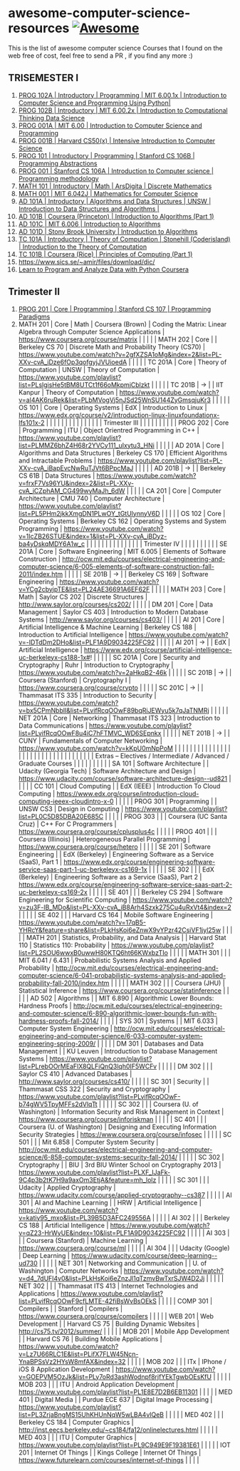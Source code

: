# awesome-computer-science-resources [![Awesome](https://cdn.rawgit.com/sindresorhus/awesome/d7305f38d29fed78fa85652e3a63e154dd8e8829/media/badge.svg)](https://github.com/sindresorhus/awesome)

This is the list of awesome computer science Courses that I found on the web free of cost, feel free to send a PR , if you find any more :)

## TRISEMESTER I

  1. [PROG 102A | Introductory | Programming | MIT 6.00.1x | Introduction to Computer Science and Programming Using Python| ](https://www.edx.org/course/introduction-computer-science-mitx-6-00-1x-6#)
  2. [PROG 102B | Introductory | MIT 6.00.2x | Introduction to Computational Thinking Data Science ](https://www.edx.org/course/introduction-computational-thinking-data-mitx-6-00-2x-3#)
  3. [PROG 001A | MIT 6.00 | Introduction to Computer Science and Programming](http://ocw.mit.edu/courses/electrical-engineering-and-computer-science/6-00sc-introduction-to-computer-science-and-programming-spring-2011/)
  4. [PROG 001B | Harvard CS50(x) | Intensive Introduction to Computer Science ](https://www.edx.org/course/introduction-computer-science-harvardx-cs50x#.VST3yxPF_7c)
  5. [PROG 101  | Introductory | Programming | Stanford CS 106B | Programming Abstractions](https://www.youtube.com/view_play_list?p=FE6E58F856038C69)
  6. [PROG 001  | Stanford CS 106A | Introduction to Computer science | Programming methodology](https://see.stanford.edu/Course/CS106A)
  7. [MATH 101  | Introductory | Math | ArsDigita | Discrete Mathematics ](https://www.youtube.com/watch?v=h_9WjWENWV8&feature=share&list=PLTdIp1DywMlUpLHEg3ADhE6rrxhW_T5Rx)
  8. [MATH 001  | MIT 6.042J | Mathematics for Computer Science](http://ocw.mit.edu/courses/electrical-engineering-and-computer-science/6-042j-mathematics-for-computer-science-fall-2010/)
  9. [AD 101A   | Introductory | Algorithms and Data Structures | UNSW | Introduction to Data Structures and Algorithms | ](https://www.youtube.com/watch?v=RpRRUQFbePU&list=PLE621E25B3BF8B9D1)
  10. [AD 101B  | Coursera (Princeton) | Introduction to Algorithms (Part 1)](https://www.coursera.org/course/algs4partI)
  11. [AD 101C  | MIT 6.006 | Introduction to Algorithms ](http://ocw.mit.edu/courses/electrical-engineering-and-computer-science/6-006-introduction-to-algorithms-fall-2011/) 
  12. [AD 101D  | Stony Brook University | Introduction to Algorithms ](https://www.youtube.com/watch?v=ZFjhkohHdAA&list=PLOtl7M3yp-DV69F32zdK7YJcNXpTunF2b)
  13. [TC 101A  | Introductory | Theory of Computation | Stonehill (Coderisland) | Introduction to the Theory of Computation ](https://www.youtube.com/playlist?list=PL601FC994BDD963E4)
  14. [TC 101B  | Coursera (Rice) | Principles of Computing (Part 1) ](https://www.coursera.org/learn/principles-of-computing-1)
  15. https://www.sics.se/~amir/files/download/dic/ 
  16. [Learn to Program and Analyze Data with Python Coursera](https://www.coursera.org/specializations/python)
  
## Trimester II 
  
  1. [PROG 201 | Core | Programming | Stanford CS 107 | Programming Paradigms ](https://www.youtube.com/playlist?list=PL9D558D49CA734A02) 
  2. MATH 201                                                        | Core                                       | Math                                       | Coursera (Brown)            | Coding the Matrix: Linear Algebra through Computer Science Applications | https://www.coursera.org/course/matrix                                                                                                                  |  |  |  | 
| MATH 202                                                        | Core                                       |                                            | Berkeley CS 70              | Discrete Math and Probability Theory (CS70)                             | https://www.youtube.com/watch?v=2gfXZSA1oMg&index=2&list=PL-XXv-cvA_iDze6fOp3qofgyjJVUioedA                                                             |  |  |  | 
| TC 201A                                                         | Core                                       | Theory of Computation                      | UNSW                        | Theory of Computation                                                   | https://www.youtube.com/playlist?list=PLslgisHe5tBM8UTCt1f66oMkpmjCblzkt                                                                                |  |  |  | 
| TC 201B                                                         | →                                          |                                            | IIT Kanpur                  | Theory of Computation                                                   | https://www.youtube.com/watch?v=al4AK6ruRek&list=PLbMVogVj5nJSd25WnSU144ZyGmsqjuKr3                                                                     |  |  |  | 
| OS 101                                                          | Core                                       | Operating Systems                          | EdX                         | Introduction to Linux                                                   | https://www.edx.org/course/v2/introduction-linux-linuxfoundationx-lfs101x-2                                                                             |  |  |  | 
|                                                                 |                                            |                                            |                             |                                                                         |                                                                                                                                                         |  |  |  | 
| Trimester III                                                   |                                            |                                            |                             |                                                                         |                                                                                                                                                         |  |  |  | 
| PROG 202                                                        | Core                                       | Programming                                | ITU                         | Object Orientred Programming in C++                                     | https://www.youtube.com/playlist?list=PLMMZ6bhZ4H68r2YVCy111_uIxytu3_HNi                                                                                |  |  |  | 
| AD 201A                                                         | Core                                       | Algorithms and Data Structures             | Berkeley CS 170             | Efficient Algorithms and Intractable Problems                           | https://www.youtube.com/playlist?list=PL-XXv-cvA_iBapEvcNwRuTJVt6BPpcMaJ                                                                                |  |  |  | 
| AD 201B                                                         | →                                          |                                            | Berkeley CS 61B             | Data Structures                                                         | https://www.youtube.com/watch?v=frxF7Vs96YU&index=2&list=PL-XXv-cvA_iCZphAM_CG499wyMaJh_6dW                                                             |  |  |  | 
| CA 201                                                          | Core                                       | Computer Architecture                      | CMU 740                     | Computer Architecture                                                   | https://www.youtube.com/playlist?list=PL5PHm2jkkXmgDN1PLwOY_tGtUlynnyV6D                                                                                |  |  |  | 
| OS 102                                                          | Core                                       | Operating Systems                          | Berkeley CS 162             | Operating Systems and System Programming                                | https://www.youtube.com/watch?v=1IcZB26STUE&index=1&list=PL-XXv-cvA_iBDyz-ba4yDskqMDY6A1w_c                                                             |  |  |  | 
|                                                                 |                                            |                                            |                             |                                                                         |                                                                                                                                                         |  |  |  | 
| Trimester IV                                                    |                                            |                                            |                             |                                                                         |                                                                                                                                                         |  |  |  | 
| SE 201A                                                         | Core                                       | Software Engineering                       | MIT 6.005                   | Elements of Software Construction                                       | http://ocw.mit.edu/courses/electrical-engineering-and-computer-science/6-005-elements-of-software-construction-fall-2011/index.htm                      |  |  |  | 
| SE 201B                                                         | →                                          |                                            | Berkeley CS 169             | Software Engineering                                                    | https://www.youtube.com/watch?v=YCg2cbyjpTE&list=PL24AE36691A6EF62F                                                                                     |  |  |  | 
| MATH 203                                                        | Core                                       | Math                                       | Saylor CS 202               | Discrete Structures                                                     | http://www.saylor.org/courses/cs202/                                                                                                                    |  |  |  | 
| DM 201                                                          | Core                                       | Data Management                            | Saylor CS 403               | Introduction to Modern Database Systems                                 | http://www.saylor.org/courses/cs403/                                                                                                                    |  |  |  | 
| AI 201                                                          | Core                                       | Artificial Intelligence & Machine Learning | Berkeley CS 188             | Introduction to Artificial Intelligence                                 | https://www.youtube.com/watch?v=-IDTdDm2DHo&list=PLF1A9D9034225FC92                                                                                     |  |  |  | 
| AI 201                                                          | →                                          |                                            | EdX                         | Artificial Intelligence                                                 | https://www.edx.org/course/artificial-intelligence-uc-berkeleyx-cs188-1x#!                                                                              |  |  |  | 
| SC 201A                                                         | Core                                       | Security and Cryptography                  | Ruhr                        | Introduction to Cryptography                                            | https://www.youtube.com/watch?v=2aHkqB2-46k                                                                                                             |  |  |  | 
| SC 201B                                                         | →                                          |                                            | Coursera (Stanford)         | Cryptography I                                                          | https://www.coursera.org/course/crypto                                                                                                                  |  |  |  | 
| SC 201C                                                         | →                                          |                                            | Thammasat ITS 335           | Introduction to Security                                                | https://www.youtube.com/watch?v=bx5CPmNbblI&list=PLvifRcqOOwF89bqRiJEWyu5k7qJaTNMRj                                                                     |  |  |  | 
| NET 201A                                                        | Core                                       | Networking                                 | Thammasat ITS 323           | Introduction to Data Communications                                     | https://www.youtube.com/playlist?list=PLvifRcqOOwF8u4iC7hFTMVC_WD6SEpnkx                                                                                |  |  |  | 
| NET 201B                                                        | →                                          |                                            | CUNY                        | Fundamentals of Computer Networking                                     | https://www.youtube.com/watch?v=kKpU0mNpPoM                                                                                                             |  |  |  | 
|                                                                 |                                            |                                            |                             |                                                                         |                                                                                                                                                         |  |  |  | 
|                                                                 |                                            |                                            |                             |                                                                         |                                                                                                                                                         |  |  |  | 
|                                                                 |                                            |                                            |                             |                                                                         |                                                                                                                                                         |  |  |  | 
| Extras – Electives / Intermediate / Advanced / Graduate Courses |                                            |                                            |                             |                                                                         |                                                                                                                                                         |  |  |  | 
| SA 101                                                          | Software Architecture                      |                                            | Udacity (Georgia Tech)      | Software Architecture and Design                                        | https://www.udacity.com/course/software-architecture-design--ud821                                                                                      |  |  |  | 
| CC 101                                                          | Cloud Computing                            |                                            | EdX (IEEE)                  | Introduction To Cloud Computing                                         | https://www.edx.org/course/introduction-cloud-computing-ieeex-cloudintro-x-0                                                                            |  |  |  | 
| PROG 301                                                        | Programming                                |                                            | UNSW CS3                    | Design in Computing                                                     | https://www.youtube.com/playlist?list=PL0C5D85DBA20E685C                                                                                                |  |  |  | 
| PROG 303                                                        |                                            |                                            | Coursera (UC Santa Cruz)    | C++ For C Programmers                                                   | https://www.coursera.org/course/cplusplus4c                                                                                                             |  |  |  | 
| PROG 401                                                        |                                            |                                            | Coursera (Illinois)         | Heterogeneous Parallel Programming                                      | https://www.coursera.org/course/hetero                                                                                                                  |  |  |  | 
| SE 201                                                          | Software Engineering                       |                                            | EdX (Berkeley)              | Engineering Software as a Service (SaaS), Part 1                        | https://www.edx.org/course/engineering-software-service-saas-part-1-uc-berkeleyx-cs169-1x                                                               |  |  |  | 
| SE 302                                                          |                                            |                                            | EdX (Berkeley)              | Engineering Software as a Service (SaaS), Part 2                        | https://www.edx.org/course/engineering-software-service-saas-part-2-uc-berkeleyx-cs169-2x                                                               |  |  |  | 
| SE 401                                                          |                                            |                                            | Berkeley CS 294             | Software Engineering for Scientific Computing                           | https://www.youtube.com/watch?v=zu3F-lB_MDo&list=PL-XXv-cvA_iB8Arh4Szxk275Cu4uRxVt4&index=2                                                             |  |  |  | 
| SE 402                                                          |                                            |                                            | Harvard CS 164              | Mobile Software Engineering                                             | https://www.youtube.com/watch?v=17qB5-YHRcY&feature=share&list=PLkHsKoi6eZnwX9vYPzr42CsiVF1jyl25w                                                       |  |  |  | 
| MATH 201                                                        | Statistics, Probability, and Data Analysis |                                            | Harvard Stat 110            | Statistics 110: Probability                                             | https://www.youtube.com/playlist?list=PL2SOU6wwxB0uwwH80KTQ6ht66KWxbzTIo                                                                                |  |  |  | 
| MATH 301                                                        |                                            |                                            | MIT 6.041 / 6.431           | Probabilistic Systems Analysis and Applied Probability                  | http://ocw.mit.edu/courses/electrical-engineering-and-computer-science/6-041-probabilistic-systems-analysis-and-applied-probability-fall-2010/index.htm |  |  |  | 
| MATH 302                                                        |                                            |                                            | Coursera (JHU)              | Statistical Inference                                                   | https://www.coursera.org/course/statinference                                                                                                           |  |  |  | 
| AD 502                                                          | Algorithms                                 |                                            | MIT 6.890                   | Algorithmic Lower Bounds: Hardness Proofs                               | http://ocw.mit.edu/courses/electrical-engineering-and-computer-science/6-890-algorithmic-lower-bounds-fun-with-hardness-proofs-fall-2014/               |  |  |  | 
| SYS 301                                                         | Systems                                    |                                            | MIT 6.033                   | Computer System Engineering                                             | http://ocw.mit.edu/courses/electrical-engineering-and-computer-science/6-033-computer-system-engineering-spring-2009/                                   |  |  |  | 
| DM 301                                                          | Databases and Data Management              |                                            | KU Leuven                   | Introduction to Database Management Systems                             | https://www.youtube.com/playlist?list=PLrebOOrMEaFlX8QLFiQnQ3lqh0IF5WCFv                                                                                |  |  |  | 
| DM 302                                                          |                                            |                                            | Saylor CS 410               | Advanced Databases                                                      | http://www.saylor.org/courses/cs410/                                                                                                                    |  |  |  | 
| SC 301                                                          | Security                                   |                                            | Thammasat CSS 322           | Security and Cryptography                                               | https://www.youtube.com/playlist?list=PLvifRcqOOwF-b74gWV5TpyMFFs2dVlqTt                                                                                |  |  |  | 
| SC 302                                                          |                                            |                                            | Coursera (U. of Washington) | Information Security and Risk Management in Context                     | https://www.coursera.org/course/inforiskman                                                                                                             |  |  |  | 
| SC 401                                                          |                                            |                                            | Coursera (U. of Washington) | Designing and Executing Information Security Strategies                 | https://www.coursera.org/course/infosec                                                                                                                 |  |  |  | 
| SC 501                                                          |                                            |                                            | Mit 6.858                   | Computer System Security                                                | http://ocw.mit.edu/courses/electrical-engineering-and-computer-science/6-858-computer-systems-security-fall-2014/                                       |  |  |  | 
| SC 302                                                          | Cryptography                               |                                            | BIU                         | 3rd BIU Winter School on Cryptography 2013                              | https://www.youtube.com/playlist?list=PLXF_IJaFk-9C4p3b2tK7H9a9axOm3EtjA&feature=mh_lolz                                                                |  |  |  | 
| SC 301                                                          |                                            |                                            | Udacity                     | Applied Cryptography                                                    | https://www.udacity.com/course/applied-cryptography--cs387                                                                                              |  |  |  | 
| AI 301                                                          | AI and Machine Learning                    |                                            | HRW                         | Artificial Intelligence                                                 | https://www.youtube.com/watch?v=katiy95_mxo&list=PL39B5D3AFC249556A                                                                                     |  |  |  | 
| AI 302                                                          |                                            |                                            | Berkeley CS 188             | Artificial Intelligence                                                 | https://www.youtube.com/watch?v=qZ23-HrWyUE&index=10&list=PLF1A9D9034225FC92                                                                            |  |  |  | 
| AI 303                                                          |                                            |                                            | Coursera (Stanford)         | Machine Learning                                                        | https://www.coursera.org/course/ml                                                                                                                      |  |  |  | 
| AI 304                                                          |                                            |                                            | Udacity (Google)            | Deep Learning                                                           | https://www.udacity.com/course/deep-learning--ud730                                                                                                     |  |  |  | 
| NET 301                                                         | Networking and Communication               |                                            | U. of Washington            | Computer Networks                                                       | https://www.youtube.com/watch?v=d4_7dUFl4v0&list=PLkHsKoi6eZnzJl1qTzmvBwTxrSJW4D2Jj                                                                     |  |  |  | 
| NET 302                                                         |                                            |                                            | Thammasat ITS 413           | Internet Technologies and Applications                                  | https://www.youtube.com/playlist?list=PLvifRcqOOwF9cfLMTE-42fiBsWvBsOEkS                                                                                |  |  |  | 
| COMP 301                                                        | Compilers                                  |                                            | Stanford                    | Compilers                                                               | https://www.coursera.org/course/compilers                                                                                                               |  |  |  | 
| WEB 201                                                         | Web Development                            |                                            | Harvard CS 75               | Building Dynamic Websites                                               | http://cs75.tv/2012/summer/                                                                                                                             |  |  |  | 
| MOB 201                                                         | Mobile App Development                     |                                            | Harvard CS 76               | Building Mobile Applications                                            | https://www.youtube.com/watch?v=Lz7U66RLC1E&list=PLifX7FLW45Ncn-YnaBPSsVz2HYsW8mfAX&index=32                                                            |  |  |  | 
| MOB 202                                                         |                                            |                                            | ITx                         | IPhone / iOS 8 Application Development                                  | https://www.youtube.com/watch?v=GOEPVM5OzJk&list=PLy7oRd3ashWodnpf8rjfYEkTgwbOEsKfU                                                                     |  |  |  | 
| MOB 203                                                         |                                            |                                            | ITU                         | Android Application Development                                         | https://www.youtube.com/playlist?list=PL1E8E7D2B6EB11301                                                                                                |  |  |  | 
| MED 401                                                         | Digital Media                              |                                            | Purdue ECE 637              | Digital Image Processing                                                | https://www.youtube.com/playlist?list=PL3ZrjaBngMS15UhKHUnNqW5wLBA4vlQeB                                                                                |  |  |  | 
| MED 402                                                         |                                            |                                            | Berkeley CS 184             | Computer Graphics                                                       | http://inst.eecs.berkeley.edu/~cs184/fa12/onlinelectures.html                                                                                           |  |  |  | 
| MED 403                                                         |                                            |                                            | ITU                         | Computer Graphics                                                       | https://www.youtube.com/playlist?list=PL9C949E9F19381E61                                                                                                |  |  |  | 
| IOT 201                                                         | Internet Of Things                         |                                            | Kings College               | Internet Of Things                                                      | https://www.futurelearn.com/courses/internet-of-things                                                                                                  |  |  |  | 
